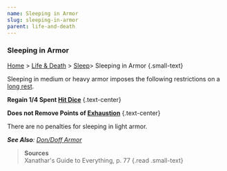 ```yaml
---
name: Sleeping in Armor
slug: sleeping-in-armor
parent: life-and-death
---
```

### Sleeping in Armor
[Home](dm-operations-center) > [Life & Death](life-and-death) > [Sleep](sleep)> Sleeping in Armor {.small-text}

Sleeping in medium or heavy armor imposes the following restrictions on a[ long rest](long-rest).

**Regain 1/4 Spent [Hit Dice](hit-dice)** {.text-center}

**Does not Remove Points of [Exhaustion](exhaustion)** {.text-center}

There are no penalties for sleeping in light armor.

***See Also**: [Don/Doff Armor](don-doff-armor)*

> **Sources** <br/>
> Xanathar's Guide to Everything, p. 77
{.read .small-text}